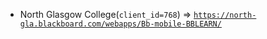  - North Glasgow College(`client_id=768`) => [`https://north-gla.blackboard.com/webapps/Bb-mobile-BBLEARN/`](https://north-gla.blackboard.com/webapps/Bb-mobile-BBLEARN/)
